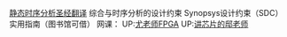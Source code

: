 [静态时序分析圣经翻译](https://zhuanlan.zhihu.com/p/345536827)
综合与时序分析的设计约束 Synopsys设计约束（SDC）实用指南（图书馆可借）
网课：
UP:[尤老师FPGA](https://www.bilibili.com/video/BV197411G7zS) 
UP:[讲芯片的邸老师](https://www.bilibili.com/video/BV1if4y1p7Dq)
